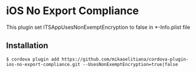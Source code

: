 # iOS No Export Compliance

This plugin set ITSAppUsesNonExemptEncryption to false in *-Info.plist file

## Installation

`$ cordova plugin add https://github.com/mikaoelitiana/cordova-plugin-ios-no-export-compliance.git --UsesNonExemptEncryption=true|false`
